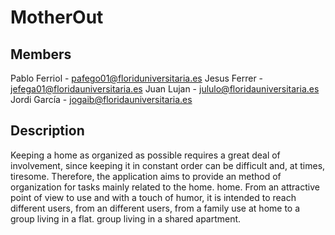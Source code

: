 # MotherOut

## Members

Pablo Ferriol -  pafego01@floriduniversitaria.es
Jesus Ferrer  -  jefega01@floridauniversitaria.es
Juan Lujan    -  jululo@floridauniversitaria.es
Jordi García  -  jogaib@floridauniversitaria.es

## Description

Keeping a home as organized as possible requires a great deal of involvement, since keeping it in constant order can be difficult and, at times, tiresome.
Therefore, the application aims to provide an method of organization for tasks mainly related to the home.
home. From an attractive point of view to use and with a touch of humor, it is intended to reach different users, from an different users, from a family use at home to a group living in a flat.
group living in a shared apartment.
